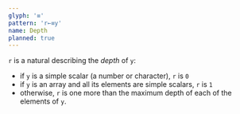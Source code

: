 ```yaml
---
glyph: '≡'
pattern: 'r←≡y'
name: Depth
planned: true
---
```


`r` is a natural describing the *depth* of `y`:

* if `y` is a simple scalar (a number or character), `r` is `0`
* if `y` is an array and all its elements are simple scalars, `r` is `1`
* otherwise, `r` is one more than the maximum depth of each of the elements of `y`.